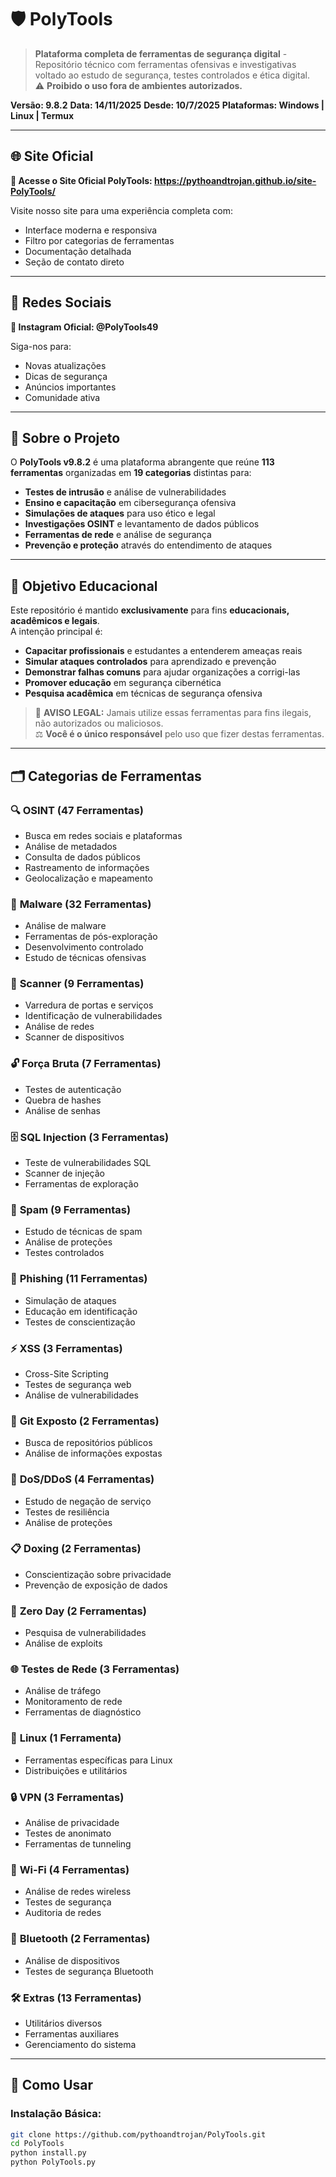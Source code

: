 # 🛡️ PolyTools

> **Plataforma completa de ferramentas de segurança digital** - Repositório técnico com ferramentas ofensivas e investigativas voltado ao estudo de segurança, testes controlados e ética digital.  
> ⚠️ **Proibido o uso fora de ambientes autorizados.**

**Versão: 9.8.2**
**Data: 14/11/2025**
**Desde: 10/7/2025**
**Plataformas: Windows | Linux | Termux**

---

## 🌐 Site Oficial

**🔗 Acesse o Site Oficial PolyTools: https://pythoandtrojan.github.io/site-PolyTools/**

Visite nosso site para uma experiência completa com:
- Interface moderna e responsiva
- Filtro por categorias de ferramentas
- Documentação detalhada
- Seção de contato direto

---

## 📱 Redes Sociais

**📸 Instagram Oficial: @PolyTools49**

Siga-nos para:
- Novas atualizações
- Dicas de segurança
- Anúncios importantes
- Comunidade ativa

---

## 📌 Sobre o Projeto

O **PolyTools v9.8.2** é uma plataforma abrangente que reúne **113 ferramentas** organizadas em **19 categorias** distintas para:

- **Testes de intrusão** e análise de vulnerabilidades  
- **Ensino e capacitação** em cibersegurança ofensiva  
- **Simulações de ataques** para uso ético e legal  
- **Investigações OSINT** e levantamento de dados públicos  
- **Ferramentas de rede** e análise de segurança
- **Prevenção e proteção** através do entendimento de ataques

---

## 🧠 Objetivo Educacional

Este repositório é mantido **exclusivamente** para fins **educacionais, acadêmicos e legais**.  
A intenção principal é:

- **Capacitar profissionais** e estudantes a entenderem ameaças reais  
- **Simular ataques controlados** para aprendizado e prevenção  
- **Demonstrar falhas comuns** para ajudar organizações a corrigi-las  
- **Promover educação** em segurança cibernética
- **Pesquisa acadêmica** em técnicas de segurança ofensiva

> 🚫 **AVISO LEGAL:** Jamais utilize essas ferramentas para fins ilegais, não autorizados ou maliciosos.  
> ⚖️ **Você é o único responsável** pelo uso que fizer destas ferramentas.

---

## 🗂️ Categorias de Ferramentas

### 🔍 **OSINT** (47 Ferramentas)
- Busca em redes sociais e plataformas
- Análise de metadados
- Consulta de dados públicos
- Rastreamento de informações
- Geolocalização e mapeamento

### 🦠 **Malware** (32 Ferramentas)
- Análise de malware
- Ferramentas de pós-exploração
- Desenvolvimento controlado
- Estudo de técnicas ofensivas

### 🔎 **Scanner** (9 Ferramentas)
- Varredura de portas e serviços
- Identificação de vulnerabilidades
- Análise de redes
- Scanner de dispositivos

### 🔓 **Força Bruta** (7 Ferramentas)
- Testes de autenticação
- Quebra de hashes
- Análise de senhas

### 🗄️ **SQL Injection** (3 Ferramentas)
- Teste de vulnerabilidades SQL
- Scanner de injeção
- Ferramentas de exploração

### 📢 **Spam** (9 Ferramentas)
- Estudo de técnicas de spam
- Análise de proteções
- Testes controlados

### 🎣 **Phishing** (11 Ferramentas)
- Simulação de ataques
- Educação em identificação
- Testes de conscientização

### ⚡ **XSS** (3 Ferramentas)
- Cross-Site Scripting
- Testes de segurança web
- Análise de vulnerabilidades

### 📂 **Git Exposto** (2 Ferramentas)
- Busca de repositórios públicos
- Análise de informações expostas

### 🚫 **DoS/DDoS** (4 Ferramentas)
- Estudo de negação de serviço
- Testes de resiliência
- Análise de proteções

### 📋 **Doxing** (2 Ferramentas)
- Conscientização sobre privacidade
- Prevenção de exposição de dados

### 🐛 **Zero Day** (2 Ferramentas)
- Pesquisa de vulnerabilidades
- Análise de exploits

### 🌐 **Testes de Rede** (3 Ferramentas)
- Análise de tráfego
- Monitoramento de rede
- Ferramentas de diagnóstico

### 🐧 **Linux** (1 Ferramenta)
- Ferramentas específicas para Linux
- Distribuições e utilitários

### 🔒 **VPN** (3 Ferramentas)
- Análise de privacidade
- Testes de anonimato
- Ferramentas de tunneling

### 📶 **Wi-Fi** (4 Ferramentas)
- Análise de redes wireless
- Testes de segurança
- Auditoria de redes

### 📱 **Bluetooth** (2 Ferramentas)
- Análise de dispositivos
- Testes de segurança Bluetooth

### 🛠️ **Extras** (13 Ferramentas)
- Utilitários diversos
- Ferramentas auxiliares
- Gerenciamento do sistema

---

## 🚀 Como Usar

### Instalação Básica:
```bash
git clone https://github.com/pythoandtrojan/PolyTools.git
cd PolyTools
python install.py
python PolyTools.py
